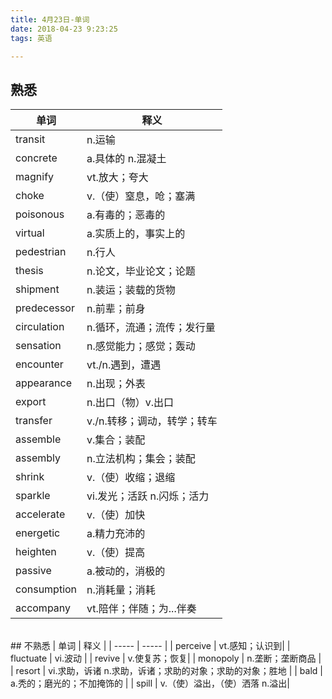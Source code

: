 ```yaml
---
title: 4月23日-单词  
date: 2018-04-23 9:23:25  
tags: 英语

---
```


## 熟悉
| 单词 | 释义 |
| ------ | ------ |
| transit         | n.运输 |
| concrete         | a.具体的 n.混凝土 |
| magnify      | vt.放大；夸大 |
| choke             | v.（使）窒息，呛；塞满|
| poisonous        | a.有毒的；恶毒的 |
| virtual              | a.实质上的，事实上的|
| pedestrian            | n.行人 |
| thesis            | n.论文，毕业论文；论题 |
| shipment         | n.装运；装载的货物 |
| predecessor          | n.前辈；前身 |
| circulation        | n.循环，流通；流传；发行量|
| sensation            | n.感觉能力；感觉；轰动|
| encounter            | vt./n.遇到，遭遇 |
| appearance              | n.出现；外表|
| export           | n.出口（物）v.出口 |
| transfer   | v./n.转移；调动，转学；转车 |
| assemble           | v.集合；装配 |
| assembly           | n.立法机构；集会；装配 |
| shrink             | v.（使）收缩；退缩 |
| sparkle            | vi.发光；活跃 n.闪烁；活力 |
| accelerate         | v.（使）加快  |
| energetic          | a.精力充沛的 |
| heighten           | v.（使）提高 |
| passive            | a.被动的，消极的 |
| consumption        | n.消耗量；消耗 |
| accompany          | vt.陪伴；伴随；为...伴奏 |


</br>
## 不熟悉
| 单词 | 释义 |
| ----- | ----- |
| perceive         | vt.感知；认识到|
| fluctuate            | vi.波动 |
| revive           | v.使复苏；恢复|
| monopoly           | n.垄断；垄断商品 |
| resort        | vi.求助，诉诸 n.求助，诉诸；求助的对象；求助的对象；胜地 |
| bald          | a.秃的；磨光的；不加掩饰的 |
| spill            | v.（使）溢出，（使）洒落 n.溢出|
